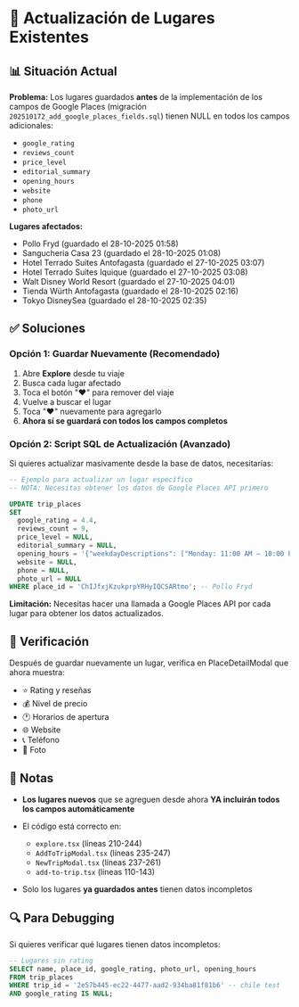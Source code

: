 # 🔄 Actualización de Lugares Existentes

## 📊 Situación Actual

**Problema:** Los lugares guardados **antes** de la implementación de los campos de Google Places (migración `202510172_add_google_places_fields.sql`) tienen NULL en todos los campos adicionales:
- `google_rating`
- `reviews_count`
- `price_level`
- `editorial_summary`
- `opening_hours`
- `website`
- `phone`
- `photo_url`

**Lugares afectados:**
- Pollo Fryd (guardado el 28-10-2025 01:58)
- Sangucheria Casa 23 (guardado el 28-10-2025 01:08)
- Hotel Terrado Suites Antofagasta (guardado el 27-10-2025 03:07)
- Hotel Terrado Suites Iquique (guardado el 27-10-2025 03:08)
- Walt Disney World Resort (guardado el 27-10-2025 04:01)
- Tienda Würth Antofagasta (guardado el 28-10-2025 02:16)
- Tokyo DisneySea (guardado el 28-10-2025 02:35)

## ✅ Soluciones

### Opción 1: Guardar Nuevamente (Recomendado)
1. Abre **Explore** desde tu viaje
2. Busca cada lugar afectado
3. Toca el botón "❤️" para remover del viaje
4. Vuelve a buscar el lugar
5. Toca "❤️" nuevamente para agregarlo
6. **Ahora sí se guardará con todos los campos completos**

### Opción 2: Script SQL de Actualización (Avanzado)
Si quieres actualizar masivamente desde la base de datos, necesitarías:

```sql
-- Ejemplo para actualizar un lugar específico
-- NOTA: Necesitas obtener los datos de Google Places API primero

UPDATE trip_places
SET 
  google_rating = 4.4,
  reviews_count = 9,
  price_level = NULL,
  editorial_summary = NULL,
  opening_hours = '{"weekdayDescriptions": ["Monday: 11:00 AM – 10:00 PM", "Tuesday: 11:00 AM – 10:00 PM", ...]}',
  website = NULL,
  phone = NULL,
  photo_url = NULL
WHERE place_id = 'ChIJfxjKzukprpYRHyIQCSARtmo'; -- Pollo Fryd
```

**Limitación:** Necesitas hacer una llamada a Google Places API por cada lugar para obtener los datos actualizados.

## 🎯 Verificación

Después de guardar nuevamente un lugar, verifica en PlaceDetailModal que ahora muestra:
- ⭐ Rating y reseñas
- 💰 Nivel de precio
- 🕐 Horarios de apertura
- 🌐 Website
- 📞 Teléfono
- 📸 Foto

## 📝 Notas

- **Los lugares nuevos** que se agreguen desde ahora **YA incluirán todos los campos automáticamente**
- El código está correcto en:
  - `explore.tsx` (líneas 210-244)
  - `AddToTripModal.tsx` (líneas 235-247)
  - `NewTripModal.tsx` (líneas 237-261)
  - `add-to-trip.tsx` (líneas 110-143)
  
- Solo los lugares **ya guardados antes** tienen datos incompletos

## 🔍 Para Debugging

Si quieres verificar qué lugares tienen datos incompletos:

```sql
-- Lugares sin rating
SELECT name, place_id, google_rating, photo_url, opening_hours
FROM trip_places
WHERE trip_id = '2e57b445-ec22-4477-aad2-934ba81f81b6' -- chile test
AND google_rating IS NULL;
```
